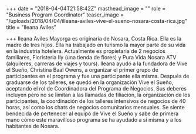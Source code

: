 +++
date = "2018-04-04T21:58:42Z"
masthead_image = ""
role = "Business Program Coordinator"
teaser_image = "/uploads/2018/04/04/illeana-aviles-vive-el-sueno-nosara-costa-rica.jpg"
title = "Ileana Aviles"

+++
Ileana Aviles Mayorga es originaria de Nosara, Costa Rica. Ella es la madre de tres hijos. Ella ha trabajado en turismo la mayor parte de su vida en la industria hotelera. Actualmente es propietaria de 2 negocios familiares, Floristeria Ily (una tienda de flores) y Pura Vida Nosara ATV (alquileres, carreras de viajes y tours). Ileana ayudó a la fundadora de Vive el Sueño, Christina Baal Owens, a organizar el primer grupo de participantes en el programa y fue una participante ella misma. Después de graduarse de los talleres, se quedó en la organización Vive el Sueño, aceptando el rol de Coordinadora del Programa de Negocios. Sus deberes incluyen pero no se limitan a las llamadas de filiación, la organización de los participantes, la coordinación de los talleres intensivos de negocios de 40 horas, así como los chats de negocios comunitarios mensuales. Se siente bendecida de pertenecer al equipo de Vive el Sueño y sabe de primera mano cómo este maravilloso programa se ha ayudado a sí misma y a los habitantes de Nosara.